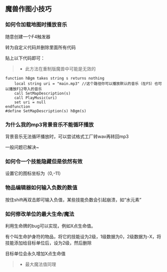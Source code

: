 ## 魔兽作图小技巧

### 如何令加载地图时播放音乐

随意创建一个F4触发器

转为自定义代码并删除里面所有代码

贴上以下代码即可：
> * 此方法在重制版魔兽中可能是无效的

```jass
function hBgm takes string s returns nothing
    local string uri = "main.mp3" //这个路径你可以播放默认的音乐（在F5）也可以播放F12导入的音乐
    call SetMapDescription(s)
    call PlayMusic(uri)
    set uri = null
endfunction
#define SetMapDescription(s) hBgm(s)
```

### 为什么我的mp3背景音乐不能循环播放

背景音乐无法循环播放时，可以尝试格式工厂转wav再转回mp3

一般问题已解决~

### 如何令一个技能隐藏但是依然有效

设置它的图标坐标为（0,-11）

### 物品编辑器如何输入负数的数值

按住shift再双击即可输入负值，某些技能负数会引起崩溃，如“水元素”

### 如何修改单位的最大生命/魔法

利用生命牌的bug可以实现，例如X点生命值。

有个叫生命护身符的物品，将它的技能设为2级，1级数据为0，2级数据为-X，将技能添加给目标单位后，设为2级，然后删除

目标单位会永久增加X点生命值

> * 最大魔法值同理
